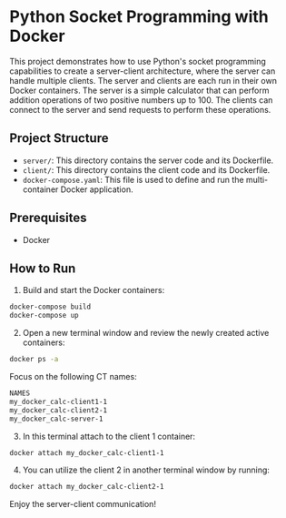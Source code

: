 # Python Socket Programming with Docker

This project demonstrates how to use Python's socket programming capabilities to create a server-client architecture, where the server can handle multiple clients. The server and clients are each run in their own Docker containers.
The server is a simple calculator that can perform addition operations of two positive numbers up to 100. 
The clients can connect to the server and send requests to perform these operations.

## Project Structure

- `server/`: This directory contains the server code and its Dockerfile.
- `client/`: This directory contains the client code and its Dockerfile.
- `docker-compose.yaml`: This file is used to define and run the multi-container Docker application.

## Prerequisites
- Docker
## How to Run

1. Build and start the Docker containers:

```bash
docker-compose build
docker-compose up
```
2. Open a new terminal window and review the newly created active containers:
```bash
docker ps -a
```
Focus on the following CT names:
```bash
NAMES
my_docker_calc-client1-1
my_docker_calc-client2-1
my_docker_calc-server-1
```
3. In this terminal attach to the client 1 container:
```bash
docker attach my_docker_calc-client1-1
```

4. You can utilize the client 2 in another terminal window by running:
```bash
docker attach my_docker_calc-client2-1
```

Enjoy the server-client communication!
